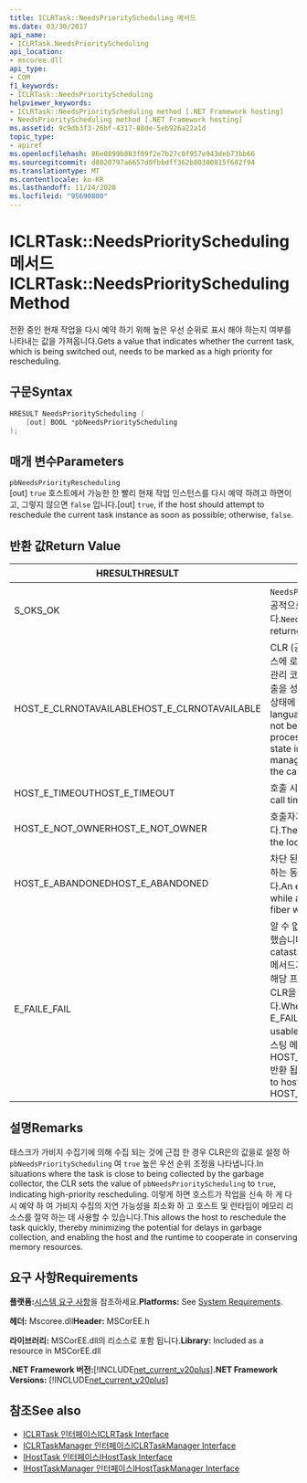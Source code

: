 ```yaml
---
title: ICLRTask::NeedsPriorityScheduling 메서드
ms.date: 03/30/2017
api_name:
- ICLRTask.NeedsPriorityScheduling
api_location:
- mscoree.dll
api_type:
- COM
f1_keywords:
- ICLRTask::NeedsPriorityScheduling
helpviewer_keywords:
- ICLRTask::NeedsPriorityScheduling method [.NET Framework hosting]
- NeedsPriorityScheduling method [.NET Framework hosting]
ms.assetid: 9c9db3f3-26bf-4317-88de-5eb926a22a1d
topic_type:
- apiref
ms.openlocfilehash: 86e0899b883f09f2e7b27c0f957e943deb73bb66
ms.sourcegitcommit: d8020797a6657d0fbbdff362b80300815f682f94
ms.translationtype: MT
ms.contentlocale: ko-KR
ms.lasthandoff: 11/24/2020
ms.locfileid: "95690800"
---
```

# <a name="iclrtaskneedspriorityscheduling-method"></a><span data-ttu-id="af775-102">ICLRTask::NeedsPriorityScheduling 메서드</span><span class="sxs-lookup"><span data-stu-id="af775-102">ICLRTask::NeedsPriorityScheduling Method</span></span>

<span data-ttu-id="af775-103">전환 중인 현재 작업을 다시 예약 하기 위해 높은 우선 순위로 표시 해야 하는지 여부를 나타내는 값을 가져옵니다.</span><span class="sxs-lookup"><span data-stu-id="af775-103">Gets a value that indicates whether the current task, which is being switched out, needs to be marked as a high priority for rescheduling.</span></span>  
  
## <a name="syntax"></a><span data-ttu-id="af775-104">구문</span><span class="sxs-lookup"><span data-stu-id="af775-104">Syntax</span></span>  
  
```cpp  
HRESULT NeedsPriorityScheduling (  
    [out] BOOL *pbNeedsPriorityScheduling  
);  
```  
  
## <a name="parameters"></a><span data-ttu-id="af775-105">매개 변수</span><span class="sxs-lookup"><span data-stu-id="af775-105">Parameters</span></span>  

 `pbNeedsPriorityRescheduling`  
 <span data-ttu-id="af775-106">[out] `true` 호스트에서 가능한 한 빨리 현재 작업 인스턴스를 다시 예약 하려고 하면이 고, 그렇지 않으면 `false` 입니다.</span><span class="sxs-lookup"><span data-stu-id="af775-106">[out] `true`, if the host should attempt to reschedule the current task instance as soon as possible; otherwise, `false`.</span></span>  
  
## <a name="return-value"></a><span data-ttu-id="af775-107">반환 값</span><span class="sxs-lookup"><span data-stu-id="af775-107">Return Value</span></span>  
  
|<span data-ttu-id="af775-108">HRESULT</span><span class="sxs-lookup"><span data-stu-id="af775-108">HRESULT</span></span>|<span data-ttu-id="af775-109">설명</span><span class="sxs-lookup"><span data-stu-id="af775-109">Description</span></span>|  
|-------------|-----------------|  
|<span data-ttu-id="af775-110">S_OK</span><span class="sxs-lookup"><span data-stu-id="af775-110">S_OK</span></span>|<span data-ttu-id="af775-111">`NeedsPriorityRescheduling` 성공적으로 반환 되었습니다.</span><span class="sxs-lookup"><span data-stu-id="af775-111">`NeedsPriorityRescheduling` returned successfully.</span></span>|  
|<span data-ttu-id="af775-112">HOST_E_CLRNOTAVAILABLE</span><span class="sxs-lookup"><span data-stu-id="af775-112">HOST_E_CLRNOTAVAILABLE</span></span>|<span data-ttu-id="af775-113">CLR (공용 언어 런타임)이 프로세스에 로드 되지 않았거나 CLR이 관리 코드를 실행할 수 없거나 호출을 성공적으로 처리할 수 없는 상태에 있습니다.</span><span class="sxs-lookup"><span data-stu-id="af775-113">The common language runtime (CLR) has not been loaded into a process, or the CLR is in a state in which it cannot run managed code or process the call successfully.</span></span>|  
|<span data-ttu-id="af775-114">HOST_E_TIMEOUT</span><span class="sxs-lookup"><span data-stu-id="af775-114">HOST_E_TIMEOUT</span></span>|<span data-ttu-id="af775-115">호출 시간이 초과 되었습니다.</span><span class="sxs-lookup"><span data-stu-id="af775-115">The call timed out.</span></span>|  
|<span data-ttu-id="af775-116">HOST_E_NOT_OWNER</span><span class="sxs-lookup"><span data-stu-id="af775-116">HOST_E_NOT_OWNER</span></span>|<span data-ttu-id="af775-117">호출자가 잠금을 소유 하지 않습니다.</span><span class="sxs-lookup"><span data-stu-id="af775-117">The caller does not own the lock.</span></span>|  
|<span data-ttu-id="af775-118">HOST_E_ABANDONED</span><span class="sxs-lookup"><span data-stu-id="af775-118">HOST_E_ABANDONED</span></span>|<span data-ttu-id="af775-119">차단 된 스레드나 파이버에서 대기 하는 동안 이벤트를 취소 했습니다.</span><span class="sxs-lookup"><span data-stu-id="af775-119">An event was canceled while a blocked thread or fiber was waiting on it.</span></span>|  
|<span data-ttu-id="af775-120">E_FAIL</span><span class="sxs-lookup"><span data-stu-id="af775-120">E_FAIL</span></span>|<span data-ttu-id="af775-121">알 수 없는 치명적인 오류가 발생 했습니다.</span><span class="sxs-lookup"><span data-stu-id="af775-121">An unknown catastrophic failure occurred.</span></span> <span data-ttu-id="af775-122">메서드가 E_FAIL 반환 하는 경우 해당 프로세스 내에서 더 이상 CLR을 사용할 수 없습니다.</span><span class="sxs-lookup"><span data-stu-id="af775-122">When a method returns E_FAIL, the CLR is no longer usable within the process.</span></span> <span data-ttu-id="af775-123">호스팅 메서드를 이후에 호출 하면 HOST_E_CLRNOTAVAILABLE 반환 됩니다.</span><span class="sxs-lookup"><span data-stu-id="af775-123">Subsequent calls to hosting methods return HOST_E_CLRNOTAVAILABLE.</span></span>|  
  
## <a name="remarks"></a><span data-ttu-id="af775-124">설명</span><span class="sxs-lookup"><span data-stu-id="af775-124">Remarks</span></span>  

 <span data-ttu-id="af775-125">태스크가 가비지 수집기에 의해 수집 되는 것에 근접 한 경우 CLR은의 값을로 설정 하 `pbNeedsPriorityScheduling` 여 `true` 높은 우선 순위 조정을 나타냅니다.</span><span class="sxs-lookup"><span data-stu-id="af775-125">In situations where the task is close to being collected by the garbage collector, the CLR sets the value of `pbNeedsPriorityScheduling` to `true`, indicating high-priority rescheduling.</span></span> <span data-ttu-id="af775-126">이렇게 하면 호스트가 작업을 신속 하 게 다시 예약 하 여 가비지 수집의 지연 가능성을 최소화 하 고 호스트 및 런타임이 메모리 리소스를 절약 하는 데 사용할 수 있습니다.</span><span class="sxs-lookup"><span data-stu-id="af775-126">This allows the host to reschedule the task quickly, thereby minimizing the potential for delays in garbage collection, and enabling the host and the runtime to cooperate in conserving memory resources.</span></span>  
  
## <a name="requirements"></a><span data-ttu-id="af775-127">요구 사항</span><span class="sxs-lookup"><span data-stu-id="af775-127">Requirements</span></span>  

 <span data-ttu-id="af775-128">**플랫폼:**[시스템 요구 사항](../../get-started/system-requirements.md)을 참조하세요.</span><span class="sxs-lookup"><span data-stu-id="af775-128">**Platforms:** See [System Requirements](../../get-started/system-requirements.md).</span></span>  
  
 <span data-ttu-id="af775-129">**헤더:** Mscoree.dll</span><span class="sxs-lookup"><span data-stu-id="af775-129">**Header:** MSCorEE.h</span></span>  
  
 <span data-ttu-id="af775-130">**라이브러리:** MSCorEE.dll의 리소스로 포함 됩니다.</span><span class="sxs-lookup"><span data-stu-id="af775-130">**Library:** Included as a resource in MSCorEE.dll</span></span>  
  
 <span data-ttu-id="af775-131">**.NET Framework 버전:**[!INCLUDE[net_current_v20plus](../../../../includes/net-current-v20plus-md.md)]</span><span class="sxs-lookup"><span data-stu-id="af775-131">**.NET Framework Versions:** [!INCLUDE[net_current_v20plus](../../../../includes/net-current-v20plus-md.md)]</span></span>  
  
## <a name="see-also"></a><span data-ttu-id="af775-132">참조</span><span class="sxs-lookup"><span data-stu-id="af775-132">See also</span></span>

- [<span data-ttu-id="af775-133">ICLRTask 인터페이스</span><span class="sxs-lookup"><span data-stu-id="af775-133">ICLRTask Interface</span></span>](iclrtask-interface.md)
- [<span data-ttu-id="af775-134">ICLRTaskManager 인터페이스</span><span class="sxs-lookup"><span data-stu-id="af775-134">ICLRTaskManager Interface</span></span>](iclrtaskmanager-interface.md)
- [<span data-ttu-id="af775-135">IHostTask 인터페이스</span><span class="sxs-lookup"><span data-stu-id="af775-135">IHostTask Interface</span></span>](ihosttask-interface.md)
- [<span data-ttu-id="af775-136">IHostTaskManager 인터페이스</span><span class="sxs-lookup"><span data-stu-id="af775-136">IHostTaskManager Interface</span></span>](ihosttaskmanager-interface.md)
